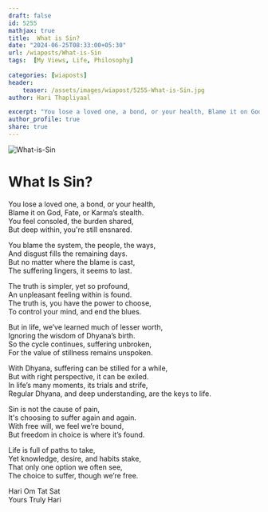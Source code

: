 ```yaml
---
draft: false
id: 5255 
mathjax: true        
title:  What is Sin?        
date: "2024-06-25T08:33:00+05:30"        
url: /wiaposts/What-is-Sin   
tags:  [My Views, Life, Philosophy]         
        
categories: [wiaposts] 
header:        
    teaser: /assets/images/wiapost/5255-What-is-Sin.jpg        
author: Hari Thapliyaal        

excerpt: "You lose a loved one, a bond, or your health, Blame it on God, Fate, or Karma’s stealth. You feel consoled, the burden shared, But deep within, you're still ensnared. You blame the system, the people, the ways, And disgust"
author_profile: true        
share: true        
---
```

![What-is-Sin](/assets/images/wiapost/5255-What-is-Sin.jpg)                
		
# What Is Sin?   
   
You lose a loved one, a bond, or your health,   
Blame it on God, Fate, or Karma’s stealth.   
You feel consoled, the burden shared,   
But deep within, you're still ensnared.   
   
You blame the system, the people, the ways,   
And disgust fills the remaining days.   
But no matter where the blame is cast,   
The suffering lingers, it seems to last.   
   
The truth is simpler, yet so profound,   
An unpleasant feeling within is found.   
The truth is, you have the power to choose,   
To control your mind, and end the blues.   
   
But in life, we’ve learned much of lesser worth,   
Ignoring the wisdom of Dhyana’s birth.   
So the cycle continues, suffering unbroken,   
For the value of stillness remains unspoken.   
   
With Dhyana, suffering can be stilled for a while,   
But with right perspective, it can be exiled.   
In life’s many moments, its trials and strife,   
Regular Dhyana, and deep understanding, are the keys to life.   
   
Sin is not the cause of pain,   
It's choosing to suffer again and again.   
With free will, we feel we’re bound,   
But freedom in choice is where it’s found.   
   
Life is full of paths to take,   
Yet knowledge, desire, and habits stake,   
That only one option we often see,   
The choice to suffer, though we’re free.

   
Hari Om Tat Sat   
Yours Truly Hari 

 